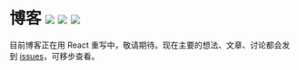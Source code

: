 # 博客 [![][Badges: Travis CI]][Links: Travis CI] [![][Badges: Github Issues Open]][Links: Github Issues Open] [![][Badges: Github Issues Closed]][Links: Github Issues Closed]

目前博客正在用 React 重写中，敬请期待。现在主要的想法、文章、讨论都会发到 [issues][]，可移步查看。

[issues]: https://github.com/linesh-simplicity/linesh-simplicity.github.io/issues
[Badges: Travis CI]: https://img.shields.io/travis/linesh-simplicity/linesh-simplicity.github.io.svg?branch=master
[Links: Travis CI]: https://travis-ci.org/linesh-simplicity/linesh-simplicity.github.io
[Badges: Github Issues Open]: https://img.shields.io/github/issues/linesh-simplicity/linesh-simplicity.github.io.svg
[Links: Github Issues Open]: https://github.com/linesh-simplicity/linesh-simplicity.github.io/issues?q=is%3Aissue+is%3Aopen
[Badges: Github Issues Closed]: https://img.shields.io/github/issues-closed/linesh-simplicity/linesh-simplicity.github.io.svg
[Links: Github Issues Closed]: https://github.com/linesh-simplicity/linesh-simplicity.github.io/issues?q=is%3Aissue+is%3Aclosed
